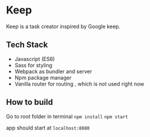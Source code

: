 # Keep

Keep is a task creator inspired by Google keep.

## Tech Stack
* Javascript (ES6)
* Sass for styling
* Webpack as bundler and server
* Npm package manager
* Vanilla router for routing , which is not used right now


## How to build
  Go to root folder in terminal
  `npm install`
  `npm start`
  
  app should start at `localhost:8080`
  
